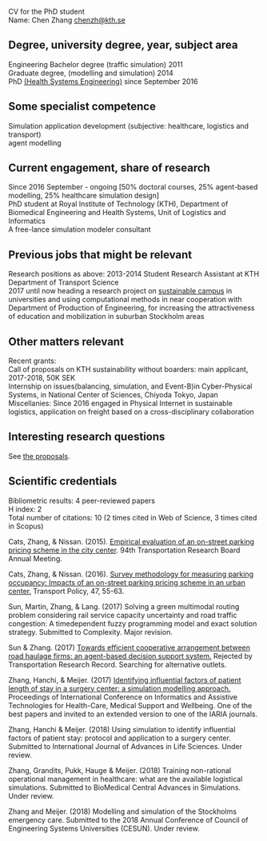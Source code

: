 CV for the PhD student<br/>
Name: Chen Zhang <a href="mailto:chenzh@kth.se">chenzh@kth.se</a><br/>

## Degree, university degree, year, subject area
Engineering Bachelor degree (traffic simulation) 2011<br/> 
Graduate degree, (modelling and simulation) 2014<br/>
PhD <a href="https://www.kth.se/mth" target="_blank">(Health Systems Engineering)</a> since September 2016<br />
## Some specialist competence
Simulation application development (subjective: healthcare, logistics and transport)<br />
agent modelling<br/>
## Current engagement, share of research
Since 2016 September - ongoing [50% doctoral courses, 25% agent-based modelling, 25% healthcare simulation design]<br />
PhD student at Royal Institute of Technology (KTH), Department of Biomedical Engineering and Health Systems, Unit of Logistics and Informatics<br />
A free-lance simulation modeler consultant<br />
## Previous jobs that might be relevant
Research positions as above: 
2013-2014 Student Research Assistant at KTH Department of Transport Science<br /> 
2017 until now heading a research project on <a href="http://gaming.sth.kth.se/Mobility/" target="_blank">sustainable campus</a> in universities and using computational methods in near cooperation with Department of Production of Engineering, for increasing the attractiveness of education and mobilization in suburban Stockholm areas<br />
## Other matters relevant
Recent grants:<br/>
Call of proposals on KTH sustainability without boarders: main applicant, 2017-2018, 50K SEK<br/>
Internship on issues(balancing, simulation, and Event-B)in Cyber-Physical Systems, in National Center of Sciences, Chiyoda Tokyo, Japan<br/>
Miscellanies: Since 2016 engaged in Physical Internet in sustainable logistics, application on freight based on a cross-disciplinary collaboration<br/>

## Interesting research questions
See <a href="https://chenz0902.github.io/infomation/README.md" target="_blank">the proposals</a>. 

## Scientific credentials 
Bibliometric results:
4 peer-reviewed papers<br />
H index: 2<br />
Total number of citations: 10 (2 times cited in Web of Science, 3 times cited in Scopus)<br/>

Cats, Zhang, & Nissan. (2015). <a href="http://docs.trb.org/prp/15-2068.pdf" target="_blank">Empirical evaluation of an on-street parking pricing scheme in the city center</a>. 94th Transportation Research Board Annual Meeting.<br/>

Cats, Zhang, & Nissan. (2016). <a href="Catsetal.ParkingOccupancy2016.pdf" target="_blank">Survey methodology for measuring parking occupancy: Impacts of an on-street parking pricing scheme in an urban center.</a> Transport Policy, 47, 55-63.<br/>

Sun, Martin, Zhang, & Lang. (2017) Solving a green multimodal routing problem considering rail service capacity uncertainty and road traffic congestion: A timedependent fuzzy programming model and exact solution strategy. Submitted to Complexity. Major revision.<br/>

Sun & Zhang. (2017) <a href="9541026.v1.pdf" target="_blank">Towards efficient cooperative arrangement between road haulage firms: an agent-based decision support system.</a> Rejected by Transportation Research Record. Searching for alternative outlets.<br/>

Zhang, Hanchi, & Meijer. (2017) <a href="http://www.thinkmind.org/index.php?view=article&articleid=healthinfo_2017_3_10_80047" target="_blank">Identifying influential factors of patient length of stay in a surgery center: a simulation modelling approach.</a> Proceedings of International Conference on Informatics and Assistive Technologies for Health-Care, Medical Support and Wellbeing. One of the best papers and invited to an extended version to one of the IARIA journals.<br/>

Zhang, Hanchi & Meijer. (2018) Using simulation to identify influential factors of patient stay: protocol and application to a surgery center. Submitted to International Journal of Advances in Life Sciences. Under review.<br/>

Zhang, Grandits, Pukk, Hauge & Meijer. (2018) Training non-rational operational management in healthcare: what are the available logistical simulations. Submitted to BioMedical Central Advances in Simulations. Under review.<br/>

Zhang and Meijer. (2018) Modelling and simulation of the Stockholms emergency care. Submitted to the 2018 Annual Conference of Council of Engineering Systems Universities (CESUN). Under review.<br/>
